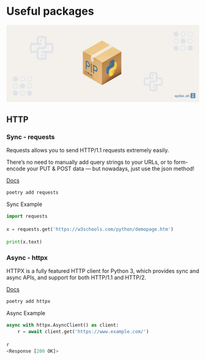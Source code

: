 # Useful packages
![Pyton Packages](./python-packages.jpeg)
## HTTP

### Sync - requests

Requests allows you to send HTTP/1.1 requests extremely easily.

There’s no need to manually add query strings to your URLs, or to form-encode your PUT & POST data — but nowadays, just use the json method!

[Docs](https://requests.readthedocs.io/en/latest/)

```bash
poetry add requests
```

Sync Example
```python
import requests

x = requests.get('https://w3schools.com/python/demopage.htm')

print(x.text)
```
### Async - httpx

HTTPX is a fully featured HTTP client for Python 3, which provides sync and async APIs, and support for both HTTP/1.1 and HTTP/2.

[Docs](https://www.python-httpx.org/)

```bash
poetry add httpx
```

Async Example

```python
async with httpx.AsyncClient() as client:
    r = await client.get('https://www.example.com/')

r 
<Response [200 OK]>
```